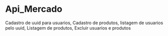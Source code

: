 # Api_Mercado
Cadastro de uuid para usuarios, Cadastro de produtos, listagem de usuarios pelo uuid, Listagem de produtos, Excluir usuarios e produtos

